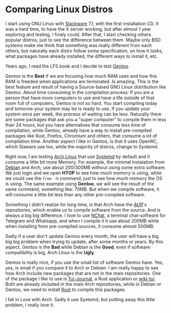 # Comparing Linux Distros

I start using GNU Linux with [Slackware](http://www.slackware.com/) 7.1, with the first installation CD. It was a hard time, to have the X server working, but after almost 1 year exploring and testing, I finaly could. After that, I start checking others popular distros, just to see the difference between them. Maybe only BSD systems make me think that something was really different from each others, but naturally each distro follow some specification, on how it looks, what packages have already installed, the different ways to install it, etc. 

Years ago, I read the LFS book and I decide to test [Gentoo](https://www.gentoo.org/). 

Gentoo is the **Best** if we are focusing how much RAM uses and how this RAM is freeded when applications are terminated. Is amazing. This is the best feature and result of having a Source-based GNU Linux distribution like Gentoo. About time consuming in the compilation process: If you are a person that have more computers to use and have a life outside of that room full of computers, Gentoo is not so hard. You start compiling today and tomorow your system may be is ready to use. If you update your system once per week, the process of waiting can be less. Naturally there are some packages that ask you a "super computer" to compile them in less than 24 hours, but you have alternatives that consume less time of compilation, while Gentoo, already have a way to install pre-compiled packages like Rust, Firefox, Chromium and others, that consume a lot of compilation time. Another aspect I like in Gentoo, is that it uses OpenRC, which Slaware use too, while the majority of distros, change to Systemd.  

Right now, I am testing [Arch Linux](https://archlinux.org/) that use [Systemd](https://systemd.io/) by default and it consume a little bit more Memory. For example, the minimal instalation from [Debian](https://www.debian.org/) and Arch, use about 200/300MB without using some extra software. We just login and we open **HTOP** to see how much memory is using, while we could use the `free -h` command, just to see how much memory the OS is using. The same example using **Gentoo**, we will see the result of the same command, something like: 70MB. But when we compile software, it will consume a little bit less than any other pre-compiled software. 

Something I didn't realize for long time, is that Arch have the [AUR](https://aur.archlinux.org/)'s repositories, which enable us to compile software from the source. And is always a big big difference. I love to use [NChat](https://github.com/d99kris/nchat), a terminal chat-software for Telegram and Whatsapp, and when I compile it it use about 200MB while when installing from pre-compiled sources, it consume almost 500MB. 

Sadly if a user don't update Gentoo every month, the user will have a big big big problem when trying to update, after some months or years. By this aspect, Gentoo is the **Bad** while Debian is the **Good**, even if software compatibility is big, Arch Linux is the **Ugly**. 

Gentoo is really nice, if you use the small list of software Gentoo have. Yes, yes, is small if you compare it to Arch or Debian. I am really happy to see how Arch include new packages that are not in the main repositories. One of the package I like to use is [Tui-Journal](https://github.com/ammarabouzor/tui-journal), a Rust application or [wiki-tui](https://github.com/Builditluc/wiki-tui). Both are already included in the main Arch repositories, while in Debian or Gentoo, we need to install [Rust](https://www.rust-lang.org/) to compile this packages. 

I fall in Love with Arch. Sadly it use Systemd, but putting away this little problem, I really love it. 
